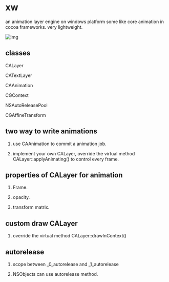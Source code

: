 # xw
an
animation
layer
engine
on
windows
platform
some
like
core
animation
in
cocoa
frameworks.
very lightweight.

![img](https://github.com/bbqz007/xw/blob/master/demo/XWQ.demo.gif)
## classes
CALayer

CATextLayer

CAAnimation

CGContext

NSAutoReleasePool

CGAffineTransform

## two way to write animations
1. use CAAnimation to commit a animation job.

2. implement your own CALayer, override the virtual method CALayer::applyAnimating() to control every frame.

## properties of CALayer for animation
1. Frame.

2. opacity.

3. transform matrix.

## custom draw CALayer
1. override the virtual method CALayer::drawInContext()

## autorelease
1. scope between _0_autorelease and _1_autorelease

2. NSObjects can use autorelease method.
